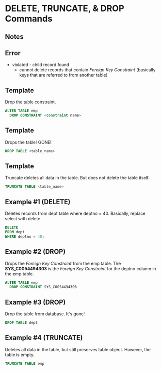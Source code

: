 # __DELETE__, __TRUNCATE__, & __DROP__ Commands

## Notes

## Error
* violated - child record found
    - cannot delete records that contain _Foreign Key Constraint_ (basically keys that are referred to from another table)
    
    
## Template
Drop the table constraint.
```sql
ALTER TABLE emp
  DROP CONSTRAINT <constraint name> 
```

## Template
Drops the table! GONE!
```sql
DROP TABLE <table_name>
```

## Template
Truncate deletes all data in the table. But does not delete the table itself.
```sql
TRUNCATE TABLE <table_name>
```

## Example #1 (DELETE)
Deletes records from dept table where deptno = 40. Basically, replace select with delete.
```sql
DELETE
FROM dept
WHERE deptno = 40;
```

## Example #2 (DROP)
Drops the _Foreign Key Constraint_ from the emp table. The __SYS\_C0054494303__ is the _Foreign Key Constraint_ for the deptno column in the emp table. 
```sql
ALTER TABLE emp
  DROP CONSTRAINT SYS_C0054494303 
```

## Example #3 (DROP)
Drop the table from database. It's gone!
```sql
DROP TABLE dept
```

## Example #4 (TRUNCATE)
Deletes all data in the table, but still preserves table object. However, the table is empty.
```sql
TRUNCATE TABLE emp
```